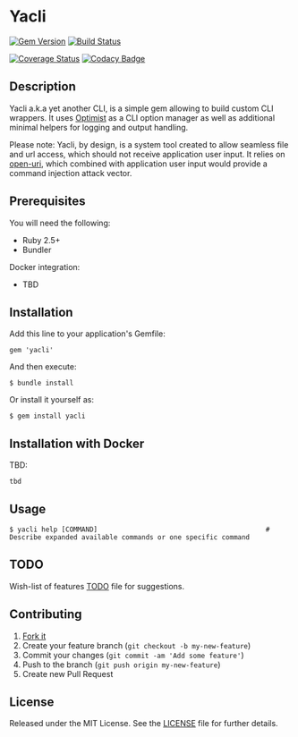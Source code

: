 Yacli
=====

[![Gem Version](http://img.shields.io/gem/v/yacli.svg)][gem]
[![Build Status](http://img.shields.io/travis/rombob/yacli.svg)][travis]
<!-- [![Code Climate](http://img.shields.io/codeclimate/github/rombob/yacli.svg)][codeclimate] -->
[![Coverage Status](https://img.shields.io/coveralls/rombob/yacli.svg)][coveralls]
[![Codacy Badge](https://api.codacy.com/project/badge/grade/dc6b761f73aa423ba610746d19f8597c)][codacy]

[gem]: https://rubygems.org/gems/yacli
[travis]: http://travis-ci.org/rombob/yacli
[coveralls]: https://coveralls.io/r/rombob/yacli
[codacy]: https://www.codacy.com/app/github_50/yacli

Description
-----------
Yacli a.k.a yet another CLI, is a simple gem allowing to build custom CLI wrappers.
It uses [Optimist][optimist] as a CLI option manager as well as additional minimal helpers for logging and output handling.

Please note: Yacli, by design, is a system tool created to allow seamless file and url
access, which should not receive application user input. It relies on [open-uri][open-uri],
which combined with application user input would provide a command injection attack
vector.

[optimist]: https://github.com/ManageIQ/optimist
[open-uri]: https://ruby-doc.org/stdlib-2.5.1/libdoc/open-uri/rdoc/index.html

Prerequisites
-------------
You will need the following:

- Ruby 2.5+
- Bundler

Docker integration:

- TBD

## Installation

Add this line to your application's Gemfile:

    gem 'yacli'

And then execute:

    $ bundle install

Or install it yourself as:

    $ gem install yacli

## Installation with Docker

TBD:

    tbd

## Usage

    $ yacli help [COMMAND]                                          # Describe expanded available commands or one specific command

## TODO
Wish-list of features [TODO][] file for suggestions.

[todo]: TODO.md

## Contributing

1. [Fork it]( https://github.com/rombob/yacli/fork )
2. Create your feature branch (`git checkout -b my-new-feature`)
3. Commit your changes (`git commit -am 'Add some feature'`)
4. Push to the branch (`git push origin my-new-feature`)
5. Create new Pull Request

## License
Released under the MIT License.  See the [LICENSE][] file for further details.

[license]: LICENSE.md
